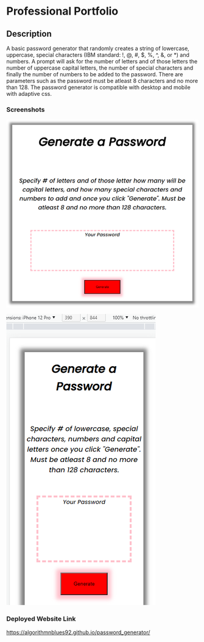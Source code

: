 # Professional Portfolio

## Description

A basic password generator that randomly creates a string of lowercase, uppercase, special characters (IBM standard: !, @, #, $, %, ^, &, or *) and numbers. A prompt will ask for the number of letters and of those letters the number of uppercase capital letters, the number of special characters and finally the number of numbers to be added to the password. There are parameters such as the password must be atleast 8 characters and no more than 128. The password generator is compatible with desktop and mobile with adaptive css.

### Screenshots

![Desktop Version](assets/images/pwgen_desktop2.png)

![Mobile Version](assets/images/pwgen_mobile.png)

### Deployed Website Link

https://algorithmnblues92.github.io/password_generator/
